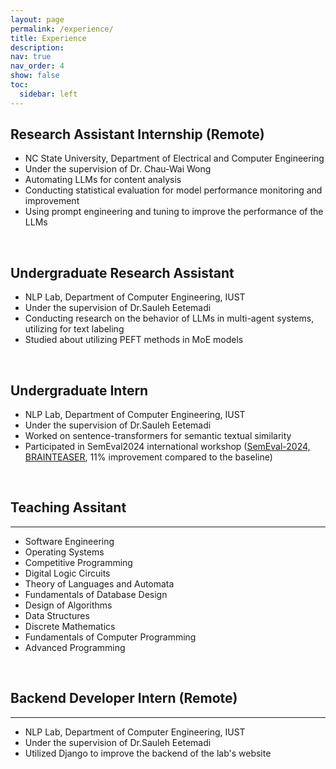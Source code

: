 ```yaml
---
layout: page
permalink: /experience/
title: Experience
description: 
nav: true
nav_order: 4
show: false
toc:
  sidebar: left
---
```

## **Research Assistant Internship (Remote)**

* NC State University, Department of Electrical and Computer Engineering
* Under the supervision of Dr. Chau-Wai Wong
* Automating LLMs for content analysis
* Conducting statistical evaluation for model performance monitoring and improvement
* Using prompt engineering and tuning to improve the performance of the LLMs

<br>

## **Undergraduate Research Assistant**

* NLP Lab, Department of Computer Engineering, IUST
* Under the supervision of Dr.Sauleh Eetemadi
* Conducting research on the behavior of LLMs in multi-agent systems, utilizing for text labeling
* Studied about utilizing PEFT methods in MoE models

<br>

## **Undergraduate Intern**

* NLP Lab, Department of Computer Engineering, IUST
* Under the supervision of Dr.Sauleh Eetemadi
* Worked on sentence-transformers for semantic textual similarity
* Participated in SemEval2024 international workshop ([SemEval-2024, BRAINTEASER](https://brainteasersem.github.io/), 11% improvement compared to the baseline)

<br>

## **Teaching Assitant**

---

* Software Engineering
* Operating Systems
* Competitive Programming
* Digital Logic Circuits
* Theory of Languages and Automata
* Fundamentals of Database Design
* Design of Algorithms
* Data Structures
* Discrete Mathematics
* Fundamentals of Computer Programming
* Advanced Programming

<br>

## **Backend Developer Intern (Remote)**

---

* NLP Lab, Department of Computer Engineering, IUST
* Under the supervision of Dr.Sauleh Eetemadi
* Utilized Django to improve the backend of the lab's website
